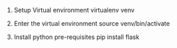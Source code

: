 1) Setup Virtual environment 
virtualenv venv

2) Enter the virtual environment
source venv/bin/activate

3) Install python pre-requisites
pip install flask
